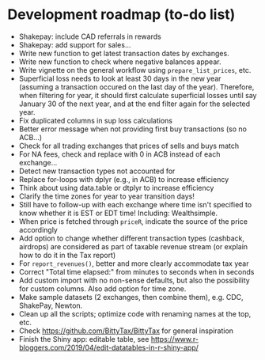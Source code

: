 # Development roadmap (to-do list)

- Shakepay: include CAD referrals in rewards
- Shakepay: add support for sales...
- Write new function to get latest transaction dates by exchanges.
- Write new function to check where negative balances appear.
- Write vignette on the general workflow using `prepare_list_prices`, etc.
- Superficial loss needs to look at least 30 days in the new year (assuming a transaction occured on the last day of the year). Therefore, when filtering for year, it should first calculate superficial losses until say January 30 of the next year, and at the end filter again for the selected year.
- Fix duplicated columns in sup loss calculations
- Better error message when not providing first buy transactions (so no ACB...)
- Check for all trading exchanges that prices of sells and buys match
- For NA fees, check and replace with 0 in ACB instead of each exchange...
- Detect new transaction types not accounted for
- Replace for-loops with dplyr (e.g., in ACB) to increase efficiency 
- Think about using data.table or dtplyr to increase efficiency 
- Clarify the time zones for year to year transition days!
- Still have to follow-up with each exchange where time isn't specified to know whether it is EST or EDT time! Including: Wealthsimple.
- When price is fetched through `priceR`, indicate the source of the price accordingly
- Add option to change whether different transaction types (cashback, airdrops) are considered as part of taxable revenue stream (or explain how to do it in the Tax report)
- For `report_revenues()`, better and more clearly accommodate tax year
- Correct "Total time elapsed:" from minutes to seconds when in seconds
- Add custom import with no non-sense defaults, but also the possibility for custom columns. Also add option for time zone.
- Make sample datasets (2 exchanges, then combine them), e.g. CDC, ShakePay, Newton.
- Clean up all the scripts; optimize code with renaming names at the top, etc.
- Check <https://github.com/BittyTax/BittyTax> for general inspiration
- Finish the Shiny app: editable table, see <https://www.r-bloggers.com/2019/04/edit-datatables-in-r-shiny-app/>
